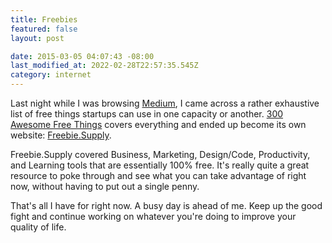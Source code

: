 ```yaml
---
title: Freebies
featured: false
layout: post

date: 2015-03-05 04:07:43 -08:00
last_modified_at: 2022-02-28T22:57:35.545Z
category: internet
---
```


Last night while I was browsing [Medium](http://medium.com), I came across a rather exhaustive list of free things startups can use in one capacity or another. [300 Awesome Free Things](https://medium.com/everything-about-startups-and-entrepreneurship/300-awesome-free-things-e07b3cd5fd5b) covers everything and ended up become its own website: [Freebie.Supply](http://freebie.supply).

Freebie.Supply covered Business, Marketing, Design/Code, Productivity, and Learning tools that are essentially 100% free. It's really quite a great resource to poke through and see what you can take advantage of right now, without having to put out a single penny.

That's all I have for right now. A busy day is ahead of me. Keep up the good fight and continue working on whatever you're doing to improve your quality of life.

